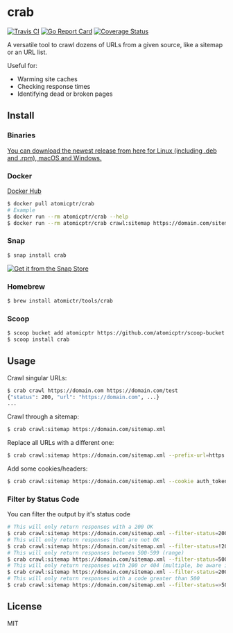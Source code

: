 # crab
[![Travis CI](https://api.travis-ci.com/atomicptr/crab.svg?branch=master)](https://travis-ci.com/atomicptr/crab)
[![Go Report Card](https://goreportcard.com/badge/github.com/atomicptr/crab)](https://goreportcard.com/report/github.com/atomicptr/crab)
[![Coverage Status](https://coveralls.io/repos/github/atomicptr/crab/badge.svg?branch=master)](https://coveralls.io/github/atomicptr/crab?branch=master)

A versatile tool to crawl dozens of URLs from a given source, like a sitemap or an URL list.

Useful for:
* Warming site caches
* Checking response times
* Identifying dead or broken pages

## Install

### Binaries

[You can download the newest release from here for Linux (including .deb and .rpm), macOS and Windows.](https://github.com/atomicptr/crab/releases/)

### Docker

[Docker Hub](https://hub.docker.com/r/atomicptr/crab)

```bash
$ docker pull atomicptr/crab
# Example
$ docker run --rm atomicptr/crab --help
$ docker run --rm atomicptr/crab crawl:sitemap https://domain.com/sitemap.xml
```

### Snap

```bash
$ snap install crab
```

[![Get it from the Snap Store](https://snapcraft.io/static/images/badges/en/snap-store-black.svg)](https://snapcraft.io/crab)

### Homebrew

```bash
$ brew install atomictr/tools/crab
```

### Scoop

```bash
$ scoop bucket add atomicptr https://github.com/atomicptr/scoop-bucket
$ scoop install crab
```

## Usage

Crawl singular URLs:

```bash
$ crab crawl https://domain.com https://domain.com/test
{"status": 200, "url": "https://domain.com", ...}
...
```

Crawl through a sitemap:

```bash
$ crab crawl:sitemap https://domain.com/sitemap.xml
```

Replace all URLs with a different one:

```bash
$ crab crawl:sitemap https://domain.com/sitemap.xml --prefix-url=https://staging.domain.com
```

Add some cookies/headers:

```bash
$ crab crawl:sitemap https://domain.com/sitemap.xml --cookie auth_token=12345 --header X-Bypass-Cache=1
```

### Filter by Status Code

You can filter the output by it's status code

```bash
# This will only return responses with a 200 OK
$ crab crawl:sitemap https://domain.com/sitemap.xml --filter-status=200
# This will only return responses that are not OK
$ crab crawl:sitemap https://domain.com/sitemap.xml --filter-status=!200
# This will only return responses between 500-599 (range)
$ crab crawl:sitemap https://domain.com/sitemap.xml --filter-status=500-599
# This will only return responses with 200 or 404 (multiple, be aware if one condition is true they all are)
$ crab crawl:sitemap https://domain.com/sitemap.xml --filter-status=200,404
# This will only return responses with a code greater than 500
$ crab crawl:sitemap https://domain.com/sitemap.xml --filter-status=>500
```

## License

MIT
